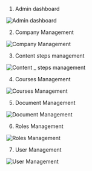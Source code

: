 1. Admin dashboard

![Admin dashboard ](https://user-images.githubusercontent.com/72253236/116367130-a37b7c00-a824-11eb-9ea9-a4e9a5191b97.png)

2. Company Management

![Company Management](https://user-images.githubusercontent.com/72253236/116366977-7d55dc00-a824-11eb-9e16-d9c55613d892.png)

3. Content steps management

![Content _ steps management](https://user-images.githubusercontent.com/72253236/116366991-7f1f9f80-a824-11eb-9168-fecfb28ed6d1.png)

4. Courses Management


![Courses Management](https://user-images.githubusercontent.com/72253236/116366996-7fb83600-a824-11eb-9d4b-c376de8f04c6.png)

5. Document Management

![Document Management](https://user-images.githubusercontent.com/72253236/116367003-80e96300-a824-11eb-9ab5-01c32e796593.png)

6. Roles Management

![Roles Management](https://user-images.githubusercontent.com/72253236/116367008-821a9000-a824-11eb-9ccd-cc07ac702a11.png)

7. User Management

![User Management](https://user-images.githubusercontent.com/72253236/116367011-834bbd00-a824-11eb-9cd6-12480b36445a.png)
